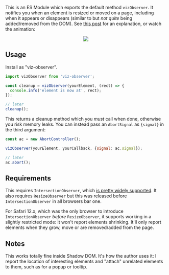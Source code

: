 
This is an ES Module which exports the default method `vizObserver`.
It notifies you when an element is resized or moved on a page, including when it appears or disappears (similar to but _not quite_ being added/removed from the DOM).
See [this post](https://whistlr.info/2021/observing-dom/) for an explanation, or watch the animation:

<div style="text-align: center">
  <img src="https://storage.googleapis.com/hwhistlr.appspot.com/assets/node-io-hack.webp" />
</div>

## Usage

Install as "viz-observer".

```js
import vizObserver from 'viz-observer';

const cleanup = vizObserver(yourElement, (rect) => {
  console.info('element is now at', rect);
});

// later
cleanup();
```

This returns a cleanup method which you _must_ call when done, otherwise you risk memory leaks.
You can instead pass an `AbortSignal` as `{signal}` in the third argument:

```js
const ac = new AbortController();

vizObserver(yourElement, yourCallback, {signal: ac.signal});

// later
ac.abort();
```

## Requirements

This requires `IntersectionObserver`, which [is pretty widely supported](https://caniuse.com/intersectionobserver).
It also requires `ResizeObserver` but this was released before `IntersectionObserver` in all browsers bar one.

For Safari 12.x, which was the only browser to introduce `IntersectionObserver` _before_ `ResizeObserver`, it supports working in a slightly restricted mode: it won't report elements shrinking.
It'll only report elements when they grow, move or are removed/added from the page.

## Notes

This works totally fine inside Shadow DOM.
It's how the author uses it: I report the location of interesting elements and "attach" unrelated elements to them, such as for a popup or tooltip.
